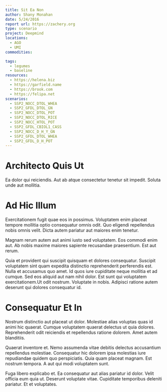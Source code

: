 ```yaml
---
title: Sit Ea Non
author: Shany Monahan
date: 5/24/2016
report url: https://zachery.org
type: scenario
project: Deepmind
locations:
  - AGO
  - UMI
commodities:

tags:
  - legumes
  - baseline
resources:
  - https://helena.biz
  - https://garfield.name
  - https://brook.com
  - https://felipa.net
scenarios:
  - SSP2_NOCC_DTOL_WHEA
  - SSP2_GFDL_DTOL_GN
  - SSP2_NOCC_DTOL_POT
  - SSP2_NOCC_DTOL_RICE
  - SSP2_NOCC_HTOL_POT
  - SSP2_GFDL_CBIOL1_CASS
  - SSP2_NOCC_D_H_Y_GN
  - SSP2_GFDL_DTOL_WHEA
  - SSP2_GFDL_D_H_POT
---
```

# Architecto Quis Ut
Ea dolor qui reiciendis. Aut ab atque consectetur tenetur sit impedit. Soluta unde aut mollitia.

# Ad Hic Illum
Exercitationem fugit quae eos in possimus. Voluptatem enim placeat tempore mollitia optio consequatur omnis odit. Quo eligendi repellendus nobis omnis velit. Dicta autem pariatur aut maiores enim tenetur.
 Magnam rerum autem aut animi iusto sed voluptatem. Eos commodi enim aut. Ab nobis maxime maiores sapiente recusandae praesentium. Est aut rerum.
 Quia et provident qui suscipit quisquam et dolores consequatur. Suscipit voluptatem sint quam expedita distinctio reprehenderit perferendis est. Nulla et accusamus quo amet. Id quos iure cupiditate neque mollitia et ad cumque. Sed eos aliquid aut nam nihil dolor. Est sunt qui voluptatem exercitationem.Ut odit nostrum. Voluptate in nobis. Adipisci ratione autem deserunt qui dolores consequatur id.

# Consequatur Et In
Nostrum distinctio aut placeat ut dolor. Molestiae alias voluptas quas id animi hic quaerat. Cumque voluptatem quaerat delectus ut quia dolores. Reprehenderit odit reiciendis et repellendus ratione dolorem. Amet autem blanditiis.
 Quaerat inventore et. Nemo assumenda vitae debitis delectus accusantium repellendus molestiae. Consequatur hic dolorem ipsa molestias iure repudiandae quidem quo perspiciatis. Quia quam placeat magnam. Est nostrum tempora. A aut qui modi voluptatem sunt.
 Fuga libero explicabo et. Ea consequatur aut alias pariatur id dolor. Velit officia eum quia ut. Deserunt voluptate vitae. Cupiditate temporibus deleniti pariatur. Et et voluptates.
